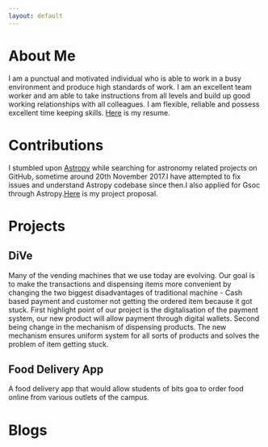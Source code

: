 ```yaml
---
layout: default
---
```


# About Me
I am a punctual and motivated individual who is able to work in a busy environment and produce high standards of work. I am an excellent team worker and am able to take instructions from all levels and build up good working relationships with all colleagues. I am flexible, reliable and possess excellent time keeping skills. [Here](./Awesome_CV.pdf) is my resume.

# Contributions

 I stumbled upon [Astropy](./astropy.html) while searching for astronomy related projects on GitHub,
 sometime around 20th November 2017.I have attempted to fix issues and understand
 Astropy codebase since then.I also applied for Gsoc through Astropy.[Here](./Gsoc) is my project proposal.

# Projects

## DiVe
   Many of the vending machines that we use today are evolving. Our goal is to make 
   the transactions and dispensing items more convenient by changing the two 
   biggest disadvantages of traditional machine - Cash based payment and customer 
   not getting the ordered item because it got stuck. First highlight point of our project 
   is the digitalisation of the payment system, our new product will allow payment 
   through digital wallets. Second being change in the mechanism of dispensing 
   products. The new mechanism ensures uniform system for all sorts of products and 
   solves the problem of item getting stuck.

## Food Delivery App 
   A food delivery app that would allow students of bits goa to order food online from various
   outlets of the campus.

# Blogs

